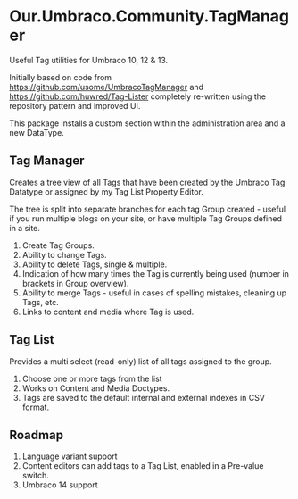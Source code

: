# Our.Umbraco.Community.TagManager

Useful Tag utilities for Umbraco 10, 12 & 13.

Initially based on code from https://github.com/usome/UmbracoTagManager and https://github.com/huwred/Tag-Lister completely re-written using the repository pattern and improved UI.

This package installs a custom section within the administration area and a new DataType.

## Tag Manager
Creates a tree view of all Tags that have been created by the Umbraco Tag Datatype or assigned by my Tag List Property Editor. 

The tree is split into separate branches for each tag Group created - useful if you run multiple blogs on your site, or have multiple Tag Groups defined in a site.

1. Create Tag Groups.
1. Ability to change Tags.
2. Ability to delete Tags, single & multiple.
3. Indication of how many times the Tag is currently being used (number in brackets in Group overview).
4. Ability to merge Tags - useful in cases of spelling mistakes, cleaning up Tags, etc.
5. Links to content and media where Tag is used.

## Tag List
Provides a multi select (read-only) list of all tags assigned to the group. 

1. Choose one or more tags from the list
2. Works on Content and Media Doctypes.
3. Tags are saved to the default internal and external indexes in CSV format.

## Roadmap
1. Language variant support
2. Content editors can add tags to a Tag List, enabled in a Pre-value switch.
3. Umbraco 14 support